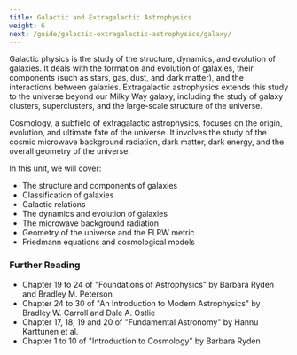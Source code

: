 ```yaml
---
title: Galactic and Extragalactic Astrophysics
weight: 6
next: /guide/galactic-extragalactic-astrophysics/galaxy/
---
```


Galactic physics is the study of the structure, dynamics, and evolution of galaxies. It deals with the formation and evolution of galaxies, their components (such as stars, gas, dust, and dark matter), and the interactions between galaxies. Extragalactic astrophysics extends this study to the universe beyond our Milky Way galaxy, including the study of galaxy clusters, superclusters, and the large-scale structure of the universe.

Cosmology, a subfield of extragalactic astrophysics, focuses on the origin, evolution, and ultimate fate of the universe. It involves the study of the cosmic microwave background radiation, dark matter, dark energy, and the overall geometry of the universe.

In this unit, we will cover:

- The structure and components of galaxies
- Classification of galaxies
- Galactic relations
- The dynamics and evolution of galaxies
- The microwave background radiation
- Geometry of the universe and the FLRW metric
- Friedmann equations and cosmological models

### Further Reading

- Chapter 19 to 24 of "Foundations of Astrophysics" by Barbara Ryden and Bradley M. Peterson
- Chapter 24 to 30 of "An Introduction to Modern Astrophysics" by Bradley W. Carroll and Dale A. Ostlie
- Chapter 17, 18, 19 and 20 of "Fundamental Astronomy" by Hannu Karttunen et al.
- Chapter 1 to 10 of "Introduction to Cosmology" by Barbara Ryden
